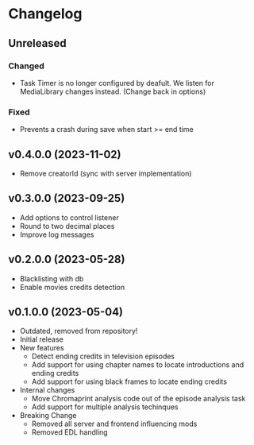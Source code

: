 # Changelog

## Unreleased

### Changed

* Task Timer is no longer configured by deafult. We listen for MediaLibrary changes instead. (Change back in options)

### Fixed

* Prevents a crash during save when start >= end time

## v0.4.0.0 (2023-11-02)

* Remove creatorId (sync with server implementation)

## v0.3.0.0 (2023-09-25)

* Add options to control listener
* Round to two decimal places
* Improve log messages

## v0.2.0.0 (2023-05-28)

* Blacklisting with db
* Enable movies credits detection

## v0.1.0.0 (2023-05-04)

* Outdated, removed from repository!
* Initial release
* New features
  * Detect ending credits in television episodes
  * Add support for using chapter names to locate introductions and ending credits
  * Add support for using black frames to locate ending credits
* Internal changes
  * Move Chromaprint analysis code out of the episode analysis task
  * Add support for multiple analysis techinques
* Breaking Change
  * Removed all server and frontend influencing mods
  * Removed EDL handling
